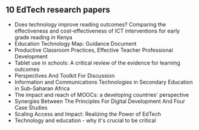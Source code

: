 <h2>10 EdTech research papers</h2>

<ul>

                             

 <li><a target="_blank" href="https://github.com/manjunath5496/10-EdTech-research-papers/blob/master/edtech(1).pdf" style="text-decoration:none;">Does technology improve reading outcomes? Comparing the effectiveness and cost-effectiveness of ICT interventions for early grade reading in Kenya</a></li>

 <li><a target="_blank" href="https://github.com/manjunath5496/10-EdTech-research-papers/blob/master/edtech(2).pdf" style="text-decoration:none;">Education Technology Map: Guidance Document</a></li>

<li><a target="_blank" href="https://github.com/manjunath5496/10-EdTech-research-papers/blob/master/edtech(3).pdf" style="text-decoration:none;">Productive Classroom Practices, Effective Teacher Professional Development</a></li>
 <li><a target="_blank" href="https://github.com/manjunath5496/10-EdTech-research-papers/blob/master/edtech(4).pdf" style="text-decoration:none;">Tablet use in schools: A critical review of the evidence for learning outcomes</a></li>                              
<li><a target="_blank" href="https://github.com/manjunath5496/10-EdTech-research-papers/blob/master/edtech(5).pdf" style="text-decoration:none;">Perspectives And Toolkit For Discussion</a></li>
<li><a target="_blank" href="https://github.com/manjunath5496/10-EdTech-research-papers/blob/master/edtech(6).pdf" style="text-decoration:none;">Information and Communications Technologies in Secondary Education in Sub-Saharan Africa</a></li>
 <li><a target="_blank" href="https://github.com/manjunath5496/10-EdTech-research-papers/blob/master/edtech(7).pdf" style="text-decoration:none;">The impact and reach of MOOCs: a
developing countries' perspective</a></li>

 <li><a target="_blank" href="https://github.com/manjunath5496/10-EdTech-research-papers/blob/master/edtech(8).pdf" style="text-decoration:none;"> Synergies Between The
Principles For Digital Development And Four Case Studies </a></li>
   <li><a target="_blank" href="https://github.com/manjunath5496/10-EdTech-research-papers/blob/master/edtech(9).pdf" style="text-decoration:none;">Scaling Access and Impact: Realizing the Power of EdTech</a></li>
  
   
 <li><a target="_blank" href="https://github.com/manjunath5496/10-EdTech-research-papers/blob/master/edtech(10).pdf" style="text-decoration:none;">Technology and education - why it's crucial to be critical </a></li>                              

 </ul>
